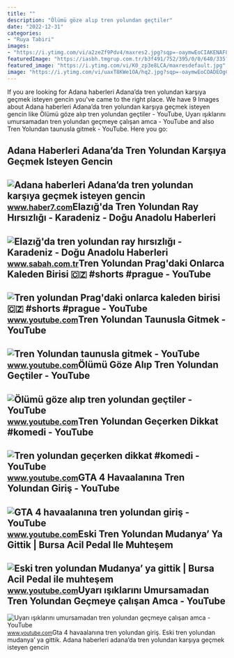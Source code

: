 ```yaml
---
title: ""
description: "Ölümü göze alıp tren yolundan geçtiler"
date: "2022-12-31"
categories:
- "Ruya Tabiri"
images:
- "https://i.ytimg.com/vi/a2zeZf9Pdv4/maxres2.jpg?sqp=-oaymwEoCIAKENAF8quKqQMcGADwAQH4Ac4FgAKACooCDAgAEAEYKSBXKHIwDw==&amp;rs=AOn4CLBOF8PDVWHJllsgOyHMC5Vnryz90Q"
featuredImage: "https://iasbh.tmgrup.com.tr/b3f491/752/395/0/0/640/335?u=https://isbh.tmgrup.com.tr/sbh/2018/03/09/elazigda-tren-yolundan-ray-hirsizligi-1520596230678.jpg"
featured_image: "https://i.ytimg.com/vi/K0_zp3e8LCA/maxresdefault.jpg"
image: "https://i.ytimg.com/vi/uaxT8KWe1OA/hq2.jpg?sqp=-oaymwEoCOADEOgC8quKqQMcGADwAQH4Ac4FgAKACooCDAgAEAEYZSBgKEUwDw==&amp;rs=AOn4CLA2IlrMN6TUwoE8km4AJq1h0EVTHg"
---
```


If you are looking for Adana haberleri Adana’da tren yolundan karşıya geçmek isteyen gencin you've came to the right place. We have 9 Images about Adana haberleri Adana’da tren yolundan karşıya geçmek isteyen gencin like Ölümü göze alıp tren yolundan geçtiler - YouTube, Uyarı ışıklarını umursamadan tren yolundan geçmeye çalışan amca - YouTube and also Tren Yolundan taunusla gitmek - YouTube. Here you go:

Adana Haberleri Adana’da Tren Yolundan Karşıya Geçmek Isteyen Gencin
--------------------------------------------------------------------

 ![Adana haberleri Adana’da tren yolundan karşıya geçmek isteyen gencin](https://i12.haber7.net/haber/haber7/photos/2023/04/adanada_tren_yolundan_karsiya_gecmek_isteyen_gencin_feci_olumu_1674541870_1075.jpg) <small>www.haber7.com</small>Elazığ'da Tren Yolundan Ray Hırsızlığı - Karadeniz - Doğu Anadolu Haberleri
---------------------------------------------------------------------------

 ![Elazığ'da tren yolundan ray hırsızlığı - Karadeniz - Doğu Anadolu Haberleri](https://iasbh.tmgrup.com.tr/b3f491/752/395/0/0/640/335?u=https://isbh.tmgrup.com.tr/sbh/2018/03/09/elazigda-tren-yolundan-ray-hirsizligi-1520596230678.jpg) <small>www.sabah.com.tr</small>Tren Yolundan Prag'daki Onlarca Kaleden Birisi 🇨🇿 #shorts #prague - YouTube
---------------------------------------------------------------------------

 ![Tren yolundan Prag'daki onlarca kaleden birisi 🇨🇿 #shorts #prague - YouTube](https://i.ytimg.com/vi/a2zeZf9Pdv4/maxres2.jpg?sqp=-oaymwEoCIAKENAF8quKqQMcGADwAQH4Ac4FgAKACooCDAgAEAEYKSBXKHIwDw==&rs=AOn4CLBOF8PDVWHJllsgOyHMC5Vnryz90Q) <small>www.youtube.com</small>Tren Yolundan Taunusla Gitmek - YouTube
---------------------------------------

 ![Tren Yolundan taunusla gitmek - YouTube](https://i.ytimg.com/vi/uaxT8KWe1OA/hq2.jpg?sqp=-oaymwEoCOADEOgC8quKqQMcGADwAQH4Ac4FgAKACooCDAgAEAEYZSBgKEUwDw==&rs=AOn4CLA2IlrMN6TUwoE8km4AJq1h0EVTHg) <small>www.youtube.com</small>Ölümü Göze Alıp Tren Yolundan Geçtiler - YouTube
------------------------------------------------

 ![Ölümü göze alıp tren yolundan geçtiler - YouTube](https://i.ytimg.com/vi/tAKGy9CycFA/maxresdefault.jpg) <small>www.youtube.com</small>Tren Yolundan Geçerken Dikkat #komedi - YouTube
-----------------------------------------------

 ![Tren yolundan geçerken dikkat #komedi - YouTube](https://i.ytimg.com/vi/nL1lmtxe40w/maxres2.jpg?sqp=-oaymwEoCIAKENAF8quKqQMcGADwAQH4Ac4FgAKACooCDAgAEAEYZSBlKFkwDw==&rs=AOn4CLCuooU_jC-nEHU4Hg8Zh5at91OdAg) <small>www.youtube.com</small>GTA 4 Havaalanına Tren Yolundan Giriş - YouTube
-----------------------------------------------

 ![GTA 4 havaalanına tren yolundan giriş - YouTube](https://i.ytimg.com/vi/5jAc6FTj8Wc/hqdefault.jpg) <small>www.youtube.com</small>Eski Tren Yolundan Mudanya’ Ya Gittik | Bursa Acil Pedal Ile Muhteşem
---------------------------------------------------------------------

 ![Eski tren yolundan Mudanya’ ya gittik | Bursa Acil Pedal ile muhteşem](https://i.ytimg.com/vi/K0_zp3e8LCA/maxresdefault.jpg) <small>www.youtube.com</small>Uyarı ışıklarını Umursamadan Tren Yolundan Geçmeye çalışan Amca - YouTube
-------------------------------------------------------------------------

 ![Uyarı ışıklarını umursamadan tren yolundan geçmeye çalışan amca - YouTube](https://i.ytimg.com/vi/iiNpTrpzPQs/maxresdefault.jpg) <small>www.youtube.com</small>Gta 4 havaalanına tren yolundan giriş. Eski tren yolundan mudanya’ ya gittik. Adana haberleri adana’da tren yolundan karşıya geçmek isteyen gencin

